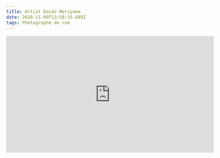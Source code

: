 ```yaml
---
title: Artist Daido Moriyama
date: 2020-11-09T13:58:35.889Z
tags: Photographe de rue
---
```


<iframe width="560" height="315" src="https://www.youtube.com/embed/foWAs3V_lkg" frameborder="0" allow="accelerometer; autoplay; clipboard-write; encrypted-media; gyroscope; picture-in-picture" allowfullscreen></iframe>

